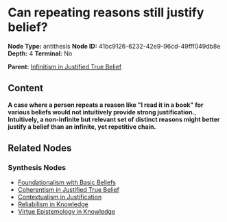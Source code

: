 # Can repeating reasons still justify belief?

**Node Type:** antithesis
**Node ID:** 41bc9126-6232-42e9-96cd-49fff049db8e
**Depth:** 4
**Terminal:** No

**Parent:** [Infinitism in Justified True Belief](infinitism-in-justified-true-belief-synthesis-0d4925d5-2604-4f10-a7ba-dff80dc7867b.md)

## Content

**A case where a person repeats a reason like "I read it in a book" for various beliefs would not intuitively provide strong justification.**, **Intuitively, a non-infinite but relevant set of distinct reasons might better justify a belief than an infinite, yet repetitive chain.**

## Related Nodes

### Synthesis Nodes

- [Foundationalism with Basic Beliefs](foundationalism-with-basic-beliefs-synthesis-f1e1dfe7-1eb8-48ce-b84f-3875571daeca.md)
- [Coherentism in Justified True Belief](coherentism-in-justified-true-belief-synthesis-e91ea60f-e0a5-4f93-a3db-8b21bbfe0281.md)
- [Contextualism in Justification](contextualism-in-justification-synthesis-08def34e-2780-498b-a092-458ba705be50.md)
- [Reliabilism in Knowledge](reliabilism-in-knowledge-synthesis-6e7e4fc0-b242-43e5-a10a-1187c120fe9d.md)
- [Virtue Epistemology in Knowledge](virtue-epistemology-in-knowledge-synthesis-36f310e6-38b3-4004-ac25-36abf9682717.md)
